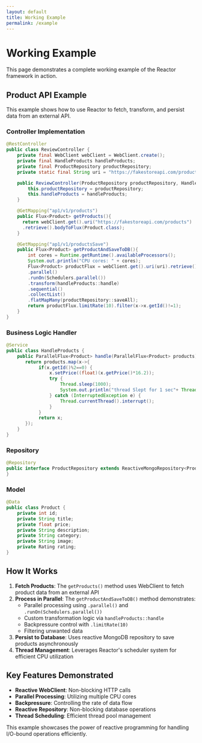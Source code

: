 ```yaml
---
layout: default
title: Working Example
permalink: /example
---
```


# Working Example

This page demonstrates a complete working example of the Reactor framework in action.

## Product API Example

This example shows how to use Reactor to fetch, transform, and persist data from an external API.

### Controller Implementation

```java
@RestController
public class ReviewController {
    private final WebClient webClient = WebClient.create();
    private final HandleProducts handleProducts;
    private final ProductRepository productRepository;
    private static final String uri = "https://fakestoreapi.com/products";

    public ReviewController(ProductRepository productRepository, HandleProducts handleProducts) {
        this.productRepository = productRepository;
        this.handleProducts = handleProducts;
    }

    @GetMapping("ap1/v1/products")
    public Flux<Product> getProducts(){
      return webClient.get().uri("https://fakestoreapi.com/products")
      .retrieve().bodyToFlux(Product.class);
    }

    @GetMapping("ap1/v1/productsSave")
    public Flux<Product> getProductAndSaveToDB(){
        int cores = Runtime.getRuntime().availableProcessors();
        System.out.println("CPU cores: " + cores);
        Flux<Product> productFlux = webClient.get().uri(uri).retrieve().bodyToFlux(Product.class)
        .parallel()
        .runOn(Schedulers.parallel())
        .transform(handleProducts::handle)
        .sequential()
        .collectList()
        .flatMapMany(productRepository::saveAll);
        return productFlux.limitRate(10).filter(x->x.getId()!=1);
    }
}
```

### Business Logic Handler

```java
@Service
public class HandleProducts {
    public ParallelFlux<Product> handle(ParallelFlux<Product> products) {
       return products.map(x->{
            if(x.getId()%2==0) {
                x.setPrice((float)(x.getPrice()*16.2));
                try {
                    Thread.sleep(1000);
                    System.out.println("thread Slept for 1 sec"+ Thread.currentThread().getName());
                } catch (InterruptedException e) {
                    Thread.currentThread().interrupt();
                }
            }
            return x;
       });
    }
}
```

### Repository

```java
@Repository
public interface ProductRepository extends ReactiveMongoRepository<Product, Integer> {
}
```

### Model

```java
@Data
public class Product {
    private int id;
    private String title;
    private float price;
    private String description;
    private String category;
    private String image;
    private Rating rating;
}
```

## How It Works

1. **Fetch Products**: The `getProducts()` method uses WebClient to fetch product data from an external API
2. **Process in Parallel**: The `getProductAndSaveToDB()` method demonstrates:
   - Parallel processing using `.parallel()` and `.runOn(Schedulers.parallel())`
   - Custom transformation logic via `handleProducts::handle`
   - Backpressure control with `.limitRate(10)`
   - Filtering unwanted data
3. **Persist to Database**: Uses reactive MongoDB repository to save products asynchronously
4. **Thread Management**: Leverages Reactor's scheduler system for efficient CPU utilization

## Key Features Demonstrated

- **Reactive WebClient**: Non-blocking HTTP calls
- **Parallel Processing**: Utilizing multiple CPU cores
- **Backpressure**: Controlling the rate of data flow
- **Reactive Repository**: Non-blocking database operations
- **Thread Scheduling**: Efficient thread pool management

This example showcases the power of reactive programming for handling I/O-bound operations efficiently.
